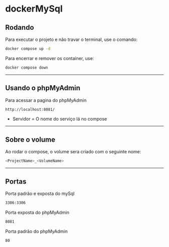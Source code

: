 # dockerMySql

## Rodando
Para executar o projeto e não travar o terminal, use o comando:
```sh
docker compose up -d
```

Para encerrar e remover os container, use:
```sh
docker compose down
```
___

## Usando o phpMyAdmin

Para acessar a pagina do phpMyAdmin
```sh
http://localhost:8081/
```

- Servidor = O nome do serviço lá no compose
___

## Sobre o volume

Ao rodar o compose, o volume sera criado com o seguinte nome:
```sh
<ProjectName>_<VolumeName>
```

___
## Portas
Porta padrão e exposta do mySql
```sh
3306:3306
```

Porta exposta do phpMyAdmin
```sh
8081
```

Porta padrão do phpMyAdmin
```sh
80
```
 